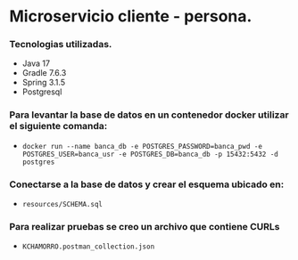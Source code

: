 # Microservicio cliente - persona.

### Tecnologias utilizadas.
- Java 17
- Gradle 7.6.3
- Spring 3.1.5
- Postgresql

### Para levantar la base de datos en un contenedor docker utilizar el siguiente comanda:
- ``docker run --name banca_db -e POSTGRES_PASSWORD=banca_pwd -e POSTGRES_USER=banca_usr -e POSTGRES_DB=banca_db -p 15432:5432 -d postgres``

### Conectarse a la base de datos y crear el esquema ubicado en:
- ``resources/SCHEMA.sql``

### Para realizar pruebas se creo un archivo que contiene CURLs
- ``KCHAMORRO.postman_collection.json``
